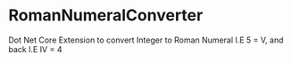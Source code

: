 # RomanNumeralConverter
Dot Net Core Extension to convert Integer to Roman Numeral I.E 5 = V, and back I.E IV = 4
